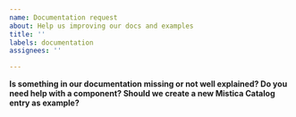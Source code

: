 ```yaml
---
name: Documentation request
about: Help us improving our docs and examples
title: ''
labels: documentation
assignees: ''

---
```


**Is something in our documentation missing or not well explained? Do you need help with a component? Should we create a new Mistica Catalog entry as example?**

<!-- Please describe how can we improve our documentation -->